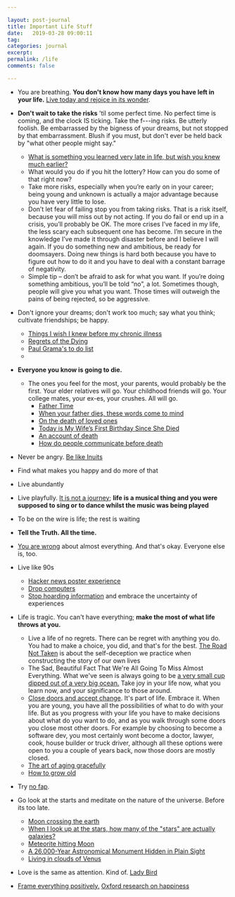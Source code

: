 ```yaml
---

layout: post-journal
title: Important Life Stuff
date:   2019-03-28 09:00:11
tag: 
categories: journal
excerpt: 
permalink: /life
comments: false

---
```



- You are breathing. **You don't know how many days you have left in your life.** [Live today and rejoice in its wonder](https://news.ycombinator.com/item?id=15586159). 

- **Don't wait to take the risks** 'til some perfect time. No perfect time is coming, and the clock IS ticking. Take the f---ing risks. Be utterly foolish. Be embarrassed by the bigness of your dreams, but not stopped by that embarrassment. Blush if you must, but don't ever be held back by "what other people might say."
    * [What is something you learned very late in life, but wish you knew much earlier?](https://www.quora.com/What-is-something-you-learned-very-late-in-life-but-wish-you-knew-much-earlier/answer/Kelly-Erickson)
    * What would you do if you hit the lottery? How can you do some of that right now?
    *  Take more risks, especially when you’re early on in your career; being young and unknown is actually a major advantage because you have very little to lose. 
    *  Don’t let fear of failing stop you from taking risks. That is a risk itself, because you will miss out by not acting. If you do fail or end up in a crisis, you’ll probably be OK. The more crises I’ve faced in my life, the less scary each subsequent one has become. I’m secure in the knowledge I’ve made it through disaster before and I believe I will again. If you do something new and ambitious, be ready for doomsayers. Doing new things is hard both because you have to figure out how to do it and you have to deal with a constant barrage of negativity.
    * Simple tip – don’t be afraid to ask for what you want. If you’re doing something ambitious, you’ll be told “no”, a lot. Sometimes though, people will give you what you want. Those times will outweigh the pains of being rejected, so be aggressive.

*   Don't ignore your dreams; don't work too much; say what you think; cultivate friendships; be happy.
    * [Things I wish I knew before my chronic illness](https://news.ycombinator.com/item?id=19198812)
    * [Regrets of the Dying](https://bronnieware.com/regrets-of-the-dying/)
    * [Paul Grama's to do list](http://www.paulgraham.com/todo.html)
    * 
* **Everyone you know is going to die.** 
    * The ones you feel for the most, your parents, would probably be the first.  Your elder relatives will go. Your childhood friends will go. Your college mates, your ex-es, your crushes. All will go. 
        * [Father Time](https://www.newyorker.com/magazine/2019/01/07/father-time)
        * [When your father dies, these words come to mind](https://www.chicagotribune.com/news/columnists/schmich/ct-fathers-day-mary-schmich-met-20160617-column.html)
        * [On the death of loved ones](https://www.quora.com/What-freaked-you-out-today/answer/Matthew-Bates-27?share=d368d036&srid=3HW0)
        * [Today is My Wife’s First Birthday Since She Died](https://medium.com/@webwright/today-is-my-wifes-first-birthday-since-she-died-7369944c43ec) 
        * [An account of death](https://mosstuff.quora.com/On-death-part-II)
        * [How do people communicate before death](https://www.theatlantic.com/family/archive/2019/01/how-do-people-communicate-before-death/580303/)
*  Never be angry. [Be like Inuits](https://www.npr.org/sections/goatsandsoda/2019/03/13/685533353/a-playful-way-to-teach-kids-to-control-their-anger)

* Find what makes you happy and do more of that

* Live abundantly
* Live playfully. [It is not a journey](https://www.youtube.com/watch?v=qHnIJeE3LAI); **life is a musical thing and you were supposed to sing or to dance whilst the music was being played**
* To be on the wire is life; the rest is waiting
*  **Tell the Truth. All the time.**
* [You are wrong](https://www.vox.com/science-and-health/2019/1/4/17989224/intellectual-humility-explained-psychology-replication) about almost everything. And that's okay. Everyone else is, too.
* Live like 90s 
    * [Hacker news poster experience](https://news.ycombinator.com/item?id=18840095)
    * [Drop computers](https://dev.to/iskin/how-a-month-without-computers-changed-me-1ho4)
    * [Stop hoarding information](https://www.huffpost.com/entry/a-digital-cancer-spreads_b_2146380) and embrace the uncertainty of experiences
* Life is tragic. You can't have everything; **make the most of what life throws at you.** 
    * Live a life of no regrets. There can be regret with anything you do. You had to make a choice, you did, and that's for the best. [The Road Not Taken](https://news.ycombinator.com/item?id=18837334) is about the self-deception we practice when constructing the story of our own lives
    * The Sad, Beautiful Fact That We're All Going To Miss Almost Everything. What we've seen is always going to be [a very small cup dipped out of a very big ocean.](https://news.ycombinator.com/item?id=18702370) Take joy in your life now, what you learn now, and your significance to those around. 
    * [Close doors and accept change](https://news.ycombinator.com/item?id=19197548). It's part of life. Embrace it. When you are young, you have all the possibilities of what to do with your life. But as you progress with your life you have to make decisions about what do you want to do, and as you walk through some doors you close most other doors. For example by choosing to become a software dev, you most certainly wont become a doctor, lawyer, cook, house builder or truck driver, although all these options were open to you a couple of years back, now those doors are mostly closed. 
    * [The art of aging gracefully](https://www.webmd.com/healthy-aging/features/the-art-of-aging-gracefully#3)
    * [How to grow old](https://news.ycombinator.com/item?id=18680302)
* Try [no fap](https://101nootropics.com/nofap-benefits-and-advice/).
* Go look at the starts and meditate on the nature of the universe. Before its too late.
    * [Moon crossing the earth](https://www.nasa.gov/feature/goddard/from-a-million-miles-away-nasa-camera-shows-moon-crossing-face-of-earth/)
    * [When I look up at the stars, how many of the "stars" are actually galaxies?](https://www.quora.com/When-I-look-up-at-the-stars-how-many-of-the-stars-are-actually-galaxies)
    * [Meteorite hitting Moon](https://news.ycombinator.com/item?id=18972516)
    * [A 26,000-Year Astronomical Monument Hidden in Plain Sight](https://news.ycombinator.com/item?id=19124698)
    * [Living in clouds of Venus](https://www.quora.com/Even-though-it-may-not-be-possible-which-planet-in-our-solar-system-comes-the-closest-to-being-able-to-be-inhabited-by-the-human-species/answer/Mo-Nastri?ch=10&share=0ab5ecc4&srid=3HW0)
* Love is the same as attention. Kind of. [Lady Bird](https://extratextuals.com/lady-bird-love-and-attention-1df46bca5fa1)
* [Frame everything positively.](https://www.ted.com/talks/shawn_achor_the_happy_secret_to_better_work)
    [Oxford research on happiness](http://www.ox.ac.uk/research/research-in-conversation/how-live-happy-life) 





